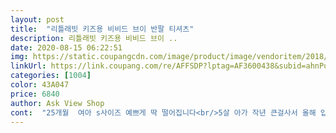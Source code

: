 ```yaml
---
layout: post 
title:  "리틀래빗 키즈용 비비드 브이 반팔 티셔츠" 
description: 리틀래빗 키즈용 비비드 브이 ..
date: 2020-08-15 06:22:51 
img: https://static.coupangcdn.com/image/product/image/vendoritem/2018/04/06/3609915570/57b6fa5d-823a-47c8-8a32-c1c82530194f.jpg 
linkUrl: https://link.coupang.com/re/AFFSDP?lptag=AF3600438&subid=ahnPublicAsk&pageKey=77376568&itemId=250134661&vendorItemId=3609915570&traceid=V0-113-52c917d28737f684 
categories: [1004] 
color: 43A047 
price: 6840 
author: Ask View Shop 
cont:  "25개월  여아 s사이즈 예쁘게 딱 떨어집니다<br/>5살 아가 작년 큰걸사서 올해 입혀도 크다.<br/>사이즈를너무<br/>가격대비 이만하면 상당히 좋다고생각해요<br/>늘어짐없고 올안풀려요  자그만한  실은 쪽가위로 뜯으면 되죠뭐 ♡<br/>또입히면되죠뭐 가성비 갑입니다!!!<br/>먼지가 좀 붙는것 같고,<br/>면도이만하면좋구요<br/>상품평에 바느질이야기하시던데 세탁후(세탁망안씀)<br/>이것보다 비싼 티셔츠도  퀄리티떨어지는거많아요<br/>재구매 100%할꺼예요<br/>쟁겨놓고  흰티셔츠에 뭐묻고하면  미련없이 버리고<br/>저렴해서 처음 사봤는데  기본이라 아무옷에나 받쳐입기 좋아요<br/>총기장은 보통티셔츠보다 살짝 긴 듯해요.<br/><br/>큰걸샀다 ㅎㅎㅎ목이 좀 파였지만 오버핏으로 밀고 있는중<br/>키 100/ 체중 16.<br/>5/ 5세남아<br/>흰 면티는 기본T.<br/>면이라 좋고 두께감도 좋아요.<br/><br/>" 
---
```

